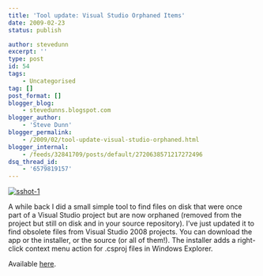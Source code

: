 ```yaml
---
title: 'Tool update: Visual Studio Orphaned Items'
date: 2009-02-23
status: publish

author: stevedunn
excerpt: ''
type: post
id: 54
tags:
    - Uncategorised
tag: []
post_format: []
blogger_blog:
    - stevedunns.blogspot.com
blogger_author:
    - 'Steve Dunn'
blogger_permalink:
    - /2009/02/tool-update-visual-studio-orphaned.html
blogger_internal:
    - /feeds/32841709/posts/default/2720638571217272496
dsq_thread_id:
    - '6579819157'
---
```

[![sshot-1](https://lh3.ggpht.com/_bIhihWOyLpw/SaKGl-hxlDI/AAAAAAAABiY/wuon1HPqglg/sshot-1_thumb%5B5%5D.png?imgmax=800 "sshot-1")](https://lh3.ggpht.com/_bIhihWOyLpw/SaKGkrGaYdI/AAAAAAAABiU/aP-HiGQpyes/s1600-h/sshot-1%5B7%5D.png)

A while back I did a small simple tool to find files on disk that were once part of a Visual Studio project but are now orphaned (removed from the project but still on disk and in your source repository). I’ve just updated it to find obsolete files from Visual Studio 2008 projects. You can download the app or the installer, or the source (or all of them!). The installer adds a right-click context menu action for .csproj files in Windows Explorer.

Available [here](https://sites.google.com/site/stevedunns/vsorphaneditemsfinder).